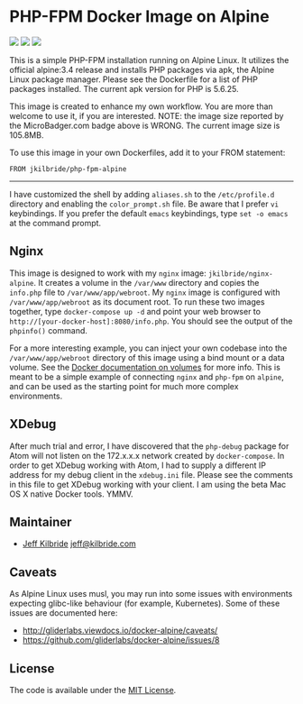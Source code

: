 # PHP-FPM Docker Image on Alpine

[![](https://images.microbadger.com/badges/image/jkilbride/php-fpm-alpine.svg)](https://microbadger.com/images/jkilbride/php-fpm-alpine "Get your own image badge on microbadger.com") [![](https://images.microbadger.com/badges/version/jkilbride/php-fpm-alpine.svg)](http://microbadger.com/images/jkilbride/php-fpm-alpine "Get your own version badge on microbadger.com") [![](https://images.microbadger.com/badges/license/jkilbride/php-fpm-alpine.svg)](http://microbadger.com/images/jkilbride/php-fpm-alpine "Get your own license badge on microbadger.com")

This is a simple PHP-FPM installation running on Alpine Linux. It utilizes the official alpine:3.4 release and installs PHP packages via apk, the Alpine Linux package manager. Please see the Dockerfile for a list of PHP packages installed. The current apk version for PHP is 5.6.25.

This image is created to enhance my own workflow. You are more than welcome to use it, if you are interested. NOTE: the image size reported by the MicroBadger.com badge above is WRONG. The current image size is 105.8MB.

To use this image in your own Dockerfiles, add it to your FROM statement:

    FROM jkilbride/php-fpm-alpine

---
I have customized the shell by adding `aliases.sh` to the `/etc/profile.d` directory and enabling the `color_prompt.sh` file. Be aware that I prefer `vi` keybindings. If you prefer the default `emacs` keybindings, type `set -o emacs` at the command prompt.

## Nginx

This image is designed to work with my `nginx` image:  `jkilbride/nginx-alpine`. It creates a volume in the `/var/www` directory and copies the `info.php` file to `/var/www/app/webroot`. My `nginx` image is configured with `/var/www/app/webroot` as its document root. To run these two images together, type `docker-compose up -d` and point your web browser to `http://[your-docker-host]:8080/info.php`. You should see the output of the `phpinfo()` command.

For a more interesting example, you can inject your own codebase into the `/var/www/app/webroot` directory of this image using a bind mount or a data volume. See the [Docker documentation on volumes](https://docs.docker.com/engine/userguide/containers/dockervolumes/) for more info. This is meant to be a simple example of connecting `nginx` and `php-fpm` on `alpine`, and can be used as the starting point for much more complex environments.

## XDebug

After much trial and error, I have discovered that the `php-debug` package for Atom will not listen on the 172.x.x.x network created by `docker-compose`. In order to get XDebug working with Atom, I had to supply a different IP address for my debug client in the `xdebug.ini` file. Please see the comments in this file to get XDebug working with your client. I am using the beta Mac OS X native Docker tools. YMMV.

## Maintainer

* [Jeff Kilbride](https://github.com/jeff-kilbride) jeff@kilbride.com

## Caveats

As Alpine Linux uses musl, you may run into some issues with environments expecting glibc-like behaviour (for example, Kubernetes). Some of these issues are documented here:

* http://gliderlabs.viewdocs.io/docker-alpine/caveats/
* https://github.com/gliderlabs/docker-alpine/issues/8

## License

The code is available under the [MIT License](/LICENSE).